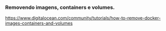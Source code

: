 ### Removendo imagens, containers e volumes.
https://www.digitalocean.com/community/tutorials/how-to-remove-docker-images-containers-and-volumes